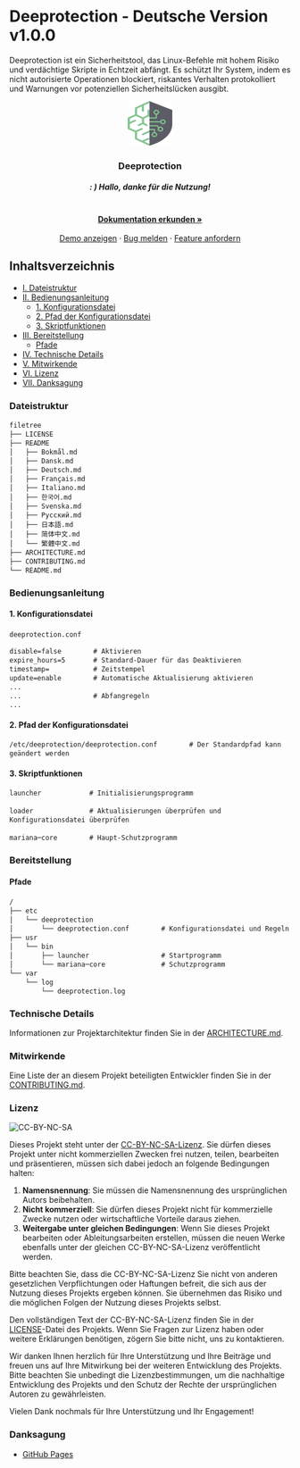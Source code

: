 # Deeprotection - Deutsche Version v1.0.0

Deeprotection ist ein Sicherheitstool, das Linux-Befehle mit hohem Risiko und verdächtige Skripte in Echtzeit abfängt. Es schützt Ihr System, indem es nicht autorisierte Operationen blockiert, riskantes Verhalten protokolliert und Warnungen vor potenziellen Sicherheitslücken ausgibt.

<p align="center">
  <a href="https://github.com/Geekstrange/Deeprotection">
    <img src="https://github.com/Geekstrange/Deeprotection/blob/main/images/logo.svg" alt="Logo" width="80" height="80">
  </a>
  <h3 align="center">Deeprotection</h3>
  <h5 align="center">: ) Hallo, danke für die Nutzung!</h5>
  <p align="center">
    <br />
    <a href="https://github.com/Geekstrange/Deeprotection"><strong>Dokumentation erkunden »</strong></a>
    <br />
    <br />
    <a href="https://github.com/Geekstrange/Deeprotection">Demo anzeigen</a>
    ·
    <a href="https://github.com/Geekstrange/Deeprotection/issues">Bug melden</a>
    ·
    <a href="https://github.com/Geekstrange/Deeprotection/issues">Feature anfordern</a>
  </p>

## Inhaltsverzeichnis

- [I. Dateistruktur](#dateistruktur)
- [II. Bedienungsanleitung](#bedienungsanleitung)
  - [1. Konfigurationsdatei](#1-konfigurationsdatei)
  - [2. Pfad der Konfigurationsdatei](#2-pfad-der-konfigurationsdatei)
  - [3. Skriptfunktionen](#3-skriptfunktionen)
- [III. Bereitstellung](#bereitstellung)
  - [Pfade](#pfade)
- [IV. Technische Details](#technische-details)
- [V. Mitwirkende](#mitwirkende)
- [VI. Lizenz](#lizenz)
- [VII. Danksagung](#danksagung)

### Dateistruktur
```
filetree 
├── LICENSE
├── README
│   ├── Bokmål.md
│   ├── Dansk.md
│   ├── Deutsch.md
│   ├── Français.md
│   ├── Italiano.md
│   ├── 한국어.md
│   ├── Svenska.md
│   ├── Русский.md
│   ├── 日本語.md
│   ├── 简体中文.md
│   └── 繁體中文.md
├── ARCHITECTURE.md
├── CONTRIBUTING.md
└── README.md
```

### Bedienungsanleitung

#### 1\. Konfigurationsdatei

`deeprotection.conf`

```
disable=false        # Aktivieren
expire_hours=5       # Standard-Dauer für das Deaktivieren
timestamp=           # Zeitstempel
update=enable        # Automatische Aktualisierung aktivieren
...
...                  # Abfangregeln
...
```

#### 2\. Pfad der Konfigurationsdatei

```
/etc/deeprotection/deeprotection.conf        # Der Standardpfad kann geändert werden
```

#### 3\. Skriptfunktionen

```
launcher            # Initialisierungsprogramm

loader              # Aktualisierungen überprüfen und Konfigurationsdatei überprüfen

mariana─core        # Haupt-Schutzprogramm
```

### Bereitstellung

#### Pfade

```
/
├── etc
│   └── deeprotection
│       └── deeprotection.conf        # Konfigurationsdatei und Regeln
├── usr
│   └── bin 
│       ├── launcher                  # Startprogramm
│       └── mariana─core              # Schutzprogramm
└── var
    └── log
        └── deeprotection.log
```

### Technische Details

Informationen zur Projektarchitektur finden Sie in der [ARCHITECTURE.md](https://github.com/Geekstrange/Deeprotection/ARCHITECTURE.md).

### Mitwirkende

Eine Liste der an diesem Projekt beteiligten Entwickler finden Sie in der [CONTRIBUTING.md](https://github.com/Geekstrange/Deeprotection/CONTRIBUTING.md).

### Lizenz

![CC-BY-NC-SA](https://mirrors.creativecommons.org/presskit/buttons/88x31/svg/by-nc-sa.svg)

Dieses Projekt steht unter der [CC-BY-NC-SA-Lizenz](https://creativecommons.org/licenses/by-nc-sa/4.0/). Sie dürfen dieses Projekt unter nicht kommerziellen Zwecken frei nutzen, teilen, bearbeiten und präsentieren, müssen sich dabei jedoch an folgende Bedingungen halten:

1. **Namensnennung**: Sie müssen die Namensnennung des ursprünglichen Autors beibehalten.
2. **Nicht kommerziell**: Sie dürfen dieses Projekt nicht für kommerzielle Zwecke nutzen oder wirtschaftliche Vorteile daraus ziehen.
3. **Weitergabe unter gleichen Bedingungen**: Wenn Sie dieses Projekt bearbeiten oder Ableitungsarbeiten erstellen, müssen die neuen Werke ebenfalls unter der gleichen CC-BY-NC-SA-Lizenz veröffentlicht werden.

Bitte beachten Sie, dass die CC-BY-NC-SA-Lizenz Sie nicht von anderen gesetzlichen Verpflichtungen oder Haftungen befreit, die sich aus der Nutzung dieses Projekts ergeben können. Sie übernehmen das Risiko und die möglichen Folgen der Nutzung dieses Projekts selbst.

Den vollständigen Text der CC-BY-NC-SA-Lizenz finden Sie in der [LICENSE](https://github.com/Geekstrange/Deeprotection/LICENSE)-Datei des Projekts. Wenn Sie Fragen zur Lizenz haben oder weitere Erklärungen benötigen, zögern Sie bitte nicht, uns zu kontaktieren.

Wir danken Ihnen herzlich für Ihre Unterstützung und Ihre Beiträge und freuen uns auf Ihre Mitwirkung bei der weiteren Entwicklung des Projekts. Bitte beachten Sie unbedingt die Lizenzbestimmungen, um die nachhaltige Entwicklung des Projekts und den Schutz der Rechte der ursprünglichen Autoren zu gewährleisten.

Vielen Dank nochmals für Ihre Unterstützung und Ihr Engagement!

### Danksagung

- [GitHub Pages](https://pages.github.com)
